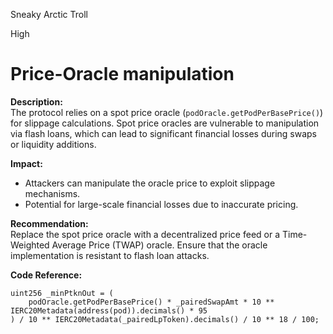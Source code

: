 Sneaky Arctic Troll

High

# Price-Oracle manipulation

**Description:**  
The protocol relies on a spot price oracle (`podOracle.getPodPerBasePrice()`) for slippage calculations. Spot price oracles are vulnerable to manipulation via flash loans, which can lead to significant financial losses during swaps or liquidity additions.

**Impact:**  
- Attackers can manipulate the oracle price to exploit slippage mechanisms.
- Potential for large-scale financial losses due to inaccurate pricing.

**Recommendation:**  
Replace the spot price oracle with a decentralized price feed or a Time-Weighted Average Price (TWAP) oracle. Ensure that the oracle implementation is resistant to flash loan attacks.

**Code Reference:**  
```solidity
uint256 _minPtknOut = (
    podOracle.getPodPerBasePrice() * _pairedSwapAmt * 10 ** IERC20Metadata(address(pod)).decimals() * 95
) / 10 ** IERC20Metadata(_pairedLpToken).decimals() / 10 ** 18 / 100;
```